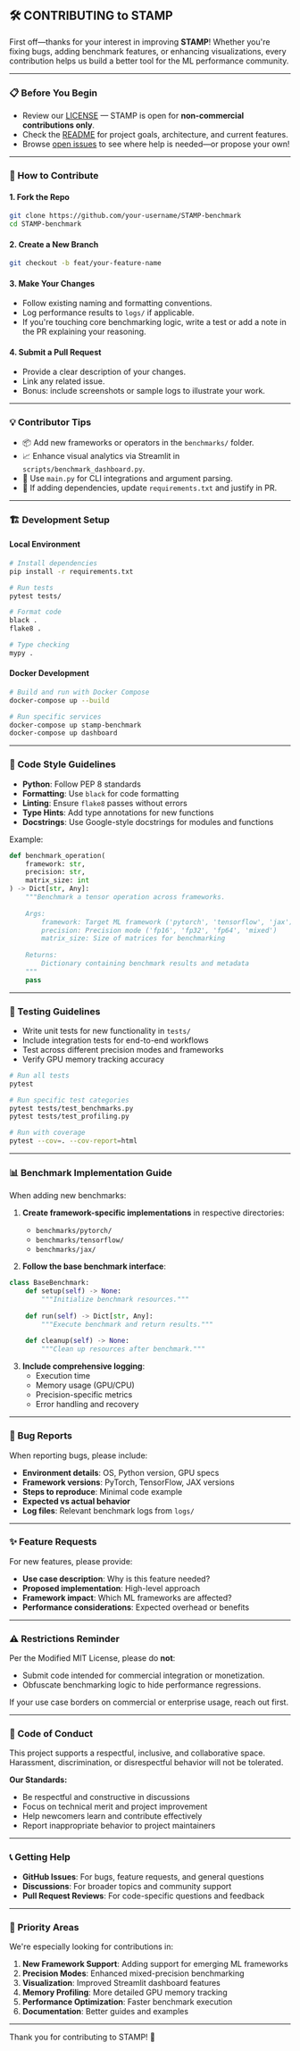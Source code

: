 ## 🛠️ CONTRIBUTING to STAMP

First off—thanks for your interest in improving **STAMP**! Whether you're fixing bugs, adding benchmark features, or enhancing visualizations, every contribution helps us build a better tool for the ML performance community.

---

### 📋 Before You Begin

- Review our [LICENSE](./LICENSE) — STAMP is open for **non-commercial contributions only**.
- Check the [README](./README.md) for project goals, architecture, and current features.
- Browse [open issues](https://github.com/your-org/STAMP-benchmark/issues) to see where help is needed—or propose your own!

---

### 🧭 How to Contribute

#### 1. **Fork the Repo**
```bash
git clone https://github.com/your-username/STAMP-benchmark
cd STAMP-benchmark
```

#### 2. **Create a New Branch**
```bash
git checkout -b feat/your-feature-name
```

#### 3. **Make Your Changes**
- Follow existing naming and formatting conventions.
- Log performance results to `logs/` if applicable.
- If you're touching core benchmarking logic, write a test or add a note in the PR explaining your reasoning.

#### 4. **Submit a Pull Request**
- Provide a clear description of your changes.
- Link any related issue.
- Bonus: include screenshots or sample logs to illustrate your work.

---

### 💡 Contributor Tips

- 📦 Add new frameworks or operators in the `benchmarks/` folder.
- 📈 Enhance visual analytics via Streamlit in `scripts/benchmark_dashboard.py`.
- 🧪 Use `main.py` for CLI integrations and argument parsing.
- 🔐 If adding dependencies, update `requirements.txt` and justify in PR.

---

### 🏗️ Development Setup

#### Local Environment
```bash
# Install dependencies
pip install -r requirements.txt

# Run tests
pytest tests/

# Format code
black .
flake8 .

# Type checking
mypy .
```

#### Docker Development
```bash
# Build and run with Docker Compose
docker-compose up --build

# Run specific services
docker-compose up stamp-benchmark
docker-compose up dashboard
```

---

### 📝 Code Style Guidelines

- **Python**: Follow PEP 8 standards
- **Formatting**: Use `black` for code formatting
- **Linting**: Ensure `flake8` passes without errors
- **Type Hints**: Add type annotations for new functions
- **Docstrings**: Use Google-style docstrings for modules and functions

Example:
```python
def benchmark_operation(
    framework: str, 
    precision: str, 
    matrix_size: int
) -> Dict[str, Any]:
    """Benchmark a tensor operation across frameworks.
    
    Args:
        framework: Target ML framework ('pytorch', 'tensorflow', 'jax')
        precision: Precision mode ('fp16', 'fp32', 'fp64', 'mixed')
        matrix_size: Size of matrices for benchmarking
        
    Returns:
        Dictionary containing benchmark results and metadata
    """
    pass
```

---

### 🧪 Testing Guidelines

- Write unit tests for new functionality in `tests/`
- Include integration tests for end-to-end workflows
- Test across different precision modes and frameworks
- Verify GPU memory tracking accuracy

```bash
# Run all tests
pytest

# Run specific test categories
pytest tests/test_benchmarks.py
pytest tests/test_profiling.py

# Run with coverage
pytest --cov=. --cov-report=html
```

---

### 📊 Benchmark Implementation Guide

When adding new benchmarks:

1. **Create framework-specific implementations** in respective directories:
   - `benchmarks/pytorch/`
   - `benchmarks/tensorflow/`
   - `benchmarks/jax/`

2. **Follow the base benchmark interface**:
```python
class BaseBenchmark:
    def setup(self) -> None:
        """Initialize benchmark resources."""
        
    def run(self) -> Dict[str, Any]:
        """Execute benchmark and return results."""
        
    def cleanup(self) -> None:
        """Clean up resources after benchmark."""
```

3. **Include comprehensive logging**:
   - Execution time
   - Memory usage (GPU/CPU)
   - Precision-specific metrics
   - Error handling and recovery

---

### 🐛 Bug Reports

When reporting bugs, please include:

- **Environment details**: OS, Python version, GPU specs
- **Framework versions**: PyTorch, TensorFlow, JAX versions
- **Steps to reproduce**: Minimal code example
- **Expected vs actual behavior**
- **Log files**: Relevant benchmark logs from `logs/`

---

### ✨ Feature Requests

For new features, please provide:

- **Use case description**: Why is this feature needed?
- **Proposed implementation**: High-level approach
- **Framework impact**: Which ML frameworks are affected?
- **Performance considerations**: Expected overhead or benefits

---

### ⚠️ Restrictions Reminder

Per the Modified MIT License, please do **not**:
- Submit code intended for commercial integration or monetization.
- Obfuscate benchmarking logic to hide performance regressions.

If your use case borders on commercial or enterprise usage, reach out first.

---

### 🤝 Code of Conduct

This project supports a respectful, inclusive, and collaborative space. Harassment, discrimination, or disrespectful behavior will not be tolerated.

**Our Standards:**
- Be respectful and constructive in discussions
- Focus on technical merit and project improvement
- Help newcomers learn and contribute effectively
- Report inappropriate behavior to project maintainers

---

### 📞 Getting Help

- **GitHub Issues**: For bugs, feature requests, and general questions
- **Discussions**: For broader topics and community support
- **Pull Request Reviews**: For code-specific questions and feedback

---

### 🎯 Priority Areas

We're especially looking for contributions in:

1. **New Framework Support**: Adding support for emerging ML frameworks
2. **Precision Modes**: Enhanced mixed-precision benchmarking
3. **Visualization**: Improved Streamlit dashboard features
4. **Memory Profiling**: More detailed GPU memory tracking
5. **Performance Optimization**: Faster benchmark execution
6. **Documentation**: Better guides and examples

---

Thank you for contributing to STAMP! 🚀
